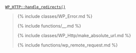 <p><code><a href="https://developer.wordpress.org/reference/classes/wp_http/handle_redirects/">WP_HTTP::handle_redirects()</a></code></p>

<blockquote>

{% include classes/WP_Error.md %}

{% include functions/__.md %}

{% include classes/WP_Http/make_absolute_url.md %}

{% include functions/wp_remote_request.md %}

</blockquote>
